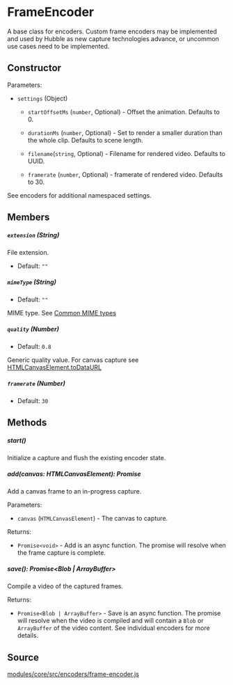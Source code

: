 # FrameEncoder

A base class for encoders. Custom frame encoders may be implemented and used by Hubble as new capture technologies advance, or uncommon use cases need to be implemented.

## Constructor

Parameters:

* `settings` (Object)

  * `startOffsetMs` (`number`, Optional) - Offset the animation. Defaults to 0.

  * `durationMs` (`number`, Optional) - Set to render a smaller duration than the whole clip. Defaults to scene length.

  * `filename`(`string`, Optional) - Filename for rendered video. Defaults to UUID.

  * `framerate` (`number`, Optional) - framerate of rendered video. Defaults to 30.

See encoders for additional namespaced settings.

## Members

##### `extension` (String)

File extension.

* Default: `""`

##### `mimeType` (String)

* Default: `""`

MIME type. See [Common MIME types](https://developer.mozilla.org/en-US/docs/Web/HTTP/Basics_of_HTTP/MIME_types/Common_types)

##### `quality` (Number)

* Default: `0.8`

Generic quality value. For canvas capture see [HTMLCanvasElement.toDataURL](https://developer.mozilla.org/en-US/docs/Web/API/HTMLCanvasElement/toDataURL)

##### `framerate` (Number)

* Default: `30`

## Methods

##### start()

Initialize a capture and flush the existing encoder state.

##### add(canvas: HTMLCanvasElement): Promise<void>

Add a canvas frame to an in-progress capture.

Parameters:

* `canvas` (`HTMLCanvasElement`) - The canvas to capture.

Returns:

* `Promise<void>` - Add is an async function. The promise will resolve when the frame capture is complete.

##### save(): Promise<Blob | ArrayBuffer>

Compile a video of the captured frames.

Returns:

* `Promise<Blob | ArrayBuffer>` - Save is an async function. The promise will resolve when the video is compiled and will contain a `Blob` or `ArrayBuffer` of the video content. See individual encoders for more details.

## Source

[modules/core/src/encoders/frame-encoder.js](https://github.com/uber/hubble.gl/blob/master/modules/core/src/encoders/frame-encoder.js)